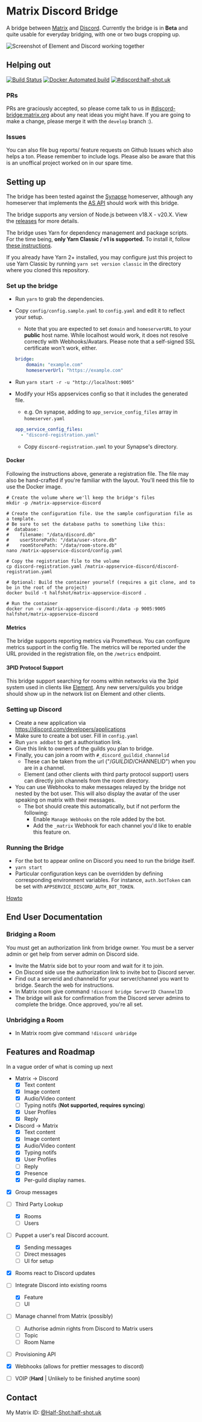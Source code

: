 # Matrix Discord Bridge

A bridge between [Matrix](http://matrix.org/) and [Discord](https://discord.com/).
Currently the bridge is in **Beta** and quite usable for everyday
bridging, with one or two bugs cropping up.

![Screenshot of Element and Discord working together](screenshot.png)


## Helping out


[![Build Status](https://travis-ci.org/Half-Shot/matrix-appservice-discord.svg?branch=develop)](https://travis-ci.org/Half-Shot/matrix-appservice-discord)
[![Docker Automated build](https://img.shields.io/docker/builds/halfshot/matrix-appservice-discord.svg)](https://hub.docker.com/r/halfshot/matrix-appservice-discord)
[![#discord:half-shot.uk](https://img.shields.io/matrix/discord:half-shot.uk.svg?server_fqdn=matrix.half-shot.uk&label=%23discord:half-shot.uk&logo=matrix)](https://matrix.to/#/#discord:half-shot.uk)

### PRs
PRs are graciously accepted, so please come talk to us in [#discord-bridge:matrix.org](https://matrix.to/#/#discord-bridge:matrix.org)
about any neat ideas you might have. If you are going to make a change, please merge it with the `develop` branch :).

### Issues
You can also file bug reports/ feature requests on Github Issues which also helps a ton. Please remember to include logs.
Please also be aware that this is an unoffical project worked on in our spare time.

## Setting up

The bridge has been tested against the [Synapse](https://github.com/matrix-org/synapse) homeserver, although any homeserver
that implements the [AS API](https://matrix.org/docs/spec/application_service/r0.1.0.html) should work with this bridge.

The bridge supports any version of Node.js between v18.X - v20.X. View the [releases](https://nodejs.org/en/about/releases/) for more details.

The bridge uses Yarn for dependency management and package scripts.
For the time being, **only Yarn Classic / v1 is supported.** To install it, follow [these instructions](https://classic.yarnpkg.com/en/docs/install).

If you already have Yarn 2+ installed, you may configure just this project to use Yarn Classic
by running ``yarn set version classic`` in the directory where you cloned this repository.

### Set up the bridge

* Run ``yarn`` to grab the dependencies.
* Copy ``config/config.sample.yaml`` to ``config.yaml`` and edit it to reflect your setup.
  * Note that you are expected to set ``domain`` and ``homeserverURL`` to your **public** host name.
  While localhost would work, it does not resolve correctly with Webhooks/Avatars.
  Please note that a self-signed SSL certificate won't work, either.

  ```yaml
  bridge:
      domain: "example.com"
      homeserverUrl: "https://example.com"
  ```

* Run ``yarn start -r -u "http://localhost:9005"``
* Modify your HSs appservices config so that it includes the generated file.
  * e.g. On synapse, adding to ``app_service_config_files`` array in ``homeserver.yaml``

  ```yaml
  app_service_config_files:
    - "discord-registration.yaml"
  ```

  * Copy ``discord-registration.yaml`` to your Synapse's directory.

#### Docker

Following the instructions above, generate a registration file. The file may also be hand-crafted if you're familiar with the layout. You'll need this file to use the Docker image.

```shell
# Create the volume where we'll keep the bridge's files
mkdir -p /matrix-appservice-discord

# Create the configuration file. Use the sample configuration file as a template.
# Be sure to set the database paths to something like this:
#  database:
#    filename: "/data/discord.db"
#    userStorePath: "/data/user-store.db"
#    roomStorePath: "/data/room-store.db"
nano /matrix-appservice-discord/config.yaml

# Copy the registration file to the volume
cp discord-registration.yaml /matrix-appservice-discord/discord-registration.yaml

# Optional: Build the container yourself (requires a git clone, and to be in the root of the project)
docker build -t halfshot/matrix-appservice-discord .

# Run the container
docker run -v /matrix-appservice-discord:/data -p 9005:9005 halfshot/matrix-appservice-discord
```
#### Metrics

The bridge supports reporting metrics via Prometheus. You can configure metrics support in the config
file. The metrics will be reported under the URL provided in the registration file, on the `/metrics` endpoint.

#### 3PID Protocol Support

This bridge support searching for rooms within networks via the 3pid system
used in clients like [Element](https://element.io). Any new servers/guilds you bridge
should show up in the network list on Element and other clients.

### Setting up Discord

* Create a new application via https://discord.com/developers/applications
* Make sure to create a bot user. Fill in ``config.yaml``
* Run ``yarn addbot`` to get a authorisation link.
* Give this link to owners of the guilds you plan to bridge.
* Finally, you can join a room with ``#_discord_guildid_channelid``
  * These can be taken from the url ("/$GUILDID/$CHANNELID") when you are in a channel.
  * Element (and other clients with third party protocol support) users can directly join channels from the room directory.
* You can use Webhooks to make messages relayed by the bridge not nested by the bot user. This will also display the avatar of the user speaking on matrix with their messages.
  * The bot should create this automatically, but if not perform the following:
    * Enable ``Manage Webhooks`` on the role added by the bot.
    * Add the ``_matrix`` Webhook for each channel you'd like to enable this feature on.

### Running the Bridge

* For the bot to appear online on Discord you need to run the bridge itself.
* ``yarn start``
* Particular configuration keys can be overridden by defining corresponding environment variables. For instance, `auth.botToken` can be set with `APPSERVICE_DISCORD_AUTH_BOT_TOKEN`.

[Howto](./docs/howto.md)

## End User Documentation

### Bridging a Room

You must get an authorization link from bridge owner. You must be a server admin or get
help from server admin on Discord side.

* Invite the Matrix side bot to your room and wait for it to join.
* On Discord side use the authorization link to invite bot to Discord server.
* Find out a serverid and channelid for your server/channel you want to bridge. Search the web for instructions.
* In Matrix room give command ``!discord bridge ServerID ChannelID``
* The bridge will ask for confirmation from the Discord server admins to complete the bridge. Once approved, you're all set.

### Unbridging a Room

* In Matrix room give command ``!discord unbridge``

## Features and Roadmap
In a vague order of what is coming up next

 - Matrix -> Discord
     - [x] Text content
     - [x] Image content
     - [x] Audio/Video content
     - [ ] Typing notifs (**Not supported, requires syncing**)
     - [x] User Profiles
     - [x] Reply
 - Discord -> Matrix
     - [x] Text content
     - [x] Image content
     - [x] Audio/Video content
     - [x] Typing notifs
     - [x] User Profiles
     - [ ] Reply
     - [x] Presence
     - [x] Per-guild display names.
 - [x] Group messages
 - [ ] Third Party Lookup
    - [x] Rooms
    - [ ] Users
 - [ ] Puppet a user's real Discord account.
    - [x] Sending messages
    - [ ] Direct messages
    - [ ] UI for setup
 - [x] Rooms react to Discord updates
 - [ ] Integrate Discord into existing rooms
    - [x] Feature
    - [ ] UI
 - [ ] Manage channel from Matrix (possibly)
    - [ ] Authorise admin rights from Discord to Matrix users
    - [ ] Topic
    - [ ] Room Name
 - [ ] Provisioning API
 - [x] Webhooks (allows for prettier messages to discord)
 - [ ] VOIP (**Hard** | Unlikely to be finished anytime soon)


## Contact

My Matrix ID: [@Half-Shot:half-shot.uk](https://matrix.to/#/@Half-Shot:half-shot.uk)
